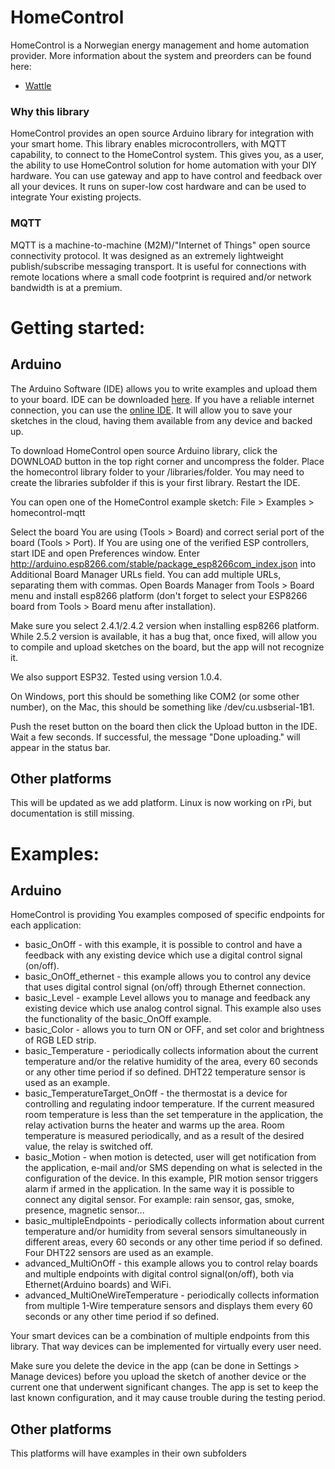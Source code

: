 
# HomeControl
HomeControl is a Norwegian energy management and home automation provider.
More information about the system and preorders can be found here:
- [Wattle](https://wattle.com/)

### Why this library
HomeControl provides an open source Arduino library for integration with your smart home. This library enables microcontrollers, with MQTT capability, to connect to the HomeControl system. This gives you, as a user, the ability to use HomeControl solution for home automation with your DIY hardware. You can use gateway and app to have control and feedback over all your devices. It runs on super-low cost hardware and can be used to integrate Your existing projects.

### MQTT
MQTT is a machine-to-machine (M2M)/"Internet of Things" open source connectivity protocol. It was designed as an extremely lightweight publish/subscribe messaging transport. It is useful for connections with remote locations where a small code footprint is required and/or network bandwidth is at a premium.

# Getting started:
## Arduino
The Arduino Software (IDE) allows you to write examples and upload them to your board. IDE can be downloaded [here](https://www.arduino.cc/en/Main/Software). If you have a reliable internet connection, you can use the [online IDE](https://create.arduino.cc/). It will allow you to save your sketches in the cloud, having them available from any device and backed up.

To download HomeControl open source Arduino library, click the DOWNLOAD button in the top right corner and uncompress the folder. Place the homecontrol library folder to your /libraries/folder. You may need to create the libraries subfolder if this is your first library. Restart the IDE.

You can open one of the HomeControl example sketch: File > Examples > homecontrol-mqtt

Select the board You are using (Tools > Board) and correct serial port of the board (Tools > Port).
If You are using one of the verified ESP controllers, start IDE and open Preferences window. Enter http://arduino.esp8266.com/stable/package_esp8266com_index.json into Additional Board Manager URLs field. You can add multiple URLs, separating them with commas. Open Boards Manager from Tools > Board menu and install esp8266 platform (don't forget to select your ESP8266 board from Tools > Board menu after installation).

Make sure you select 2.4.1/2.4.2 version when installing esp8266 platform. While 2.5.2 version is available, it has a bug that, once fixed, will allow you to compile and upload sketches on the board, but the app will not recognize it.

We also support ESP32. Tested using version 1.0.4.

On Windows, port this should be something like COM2 (or some other number), on the Mac, this should be something like /dev/cu.usbserial-1B1.

Push the reset button on the board then click the Upload button in the IDE. Wait a few seconds. If successful, the message "Done uploading." will appear in the status bar.

## Other platforms
This will be updated as we add platform. Linux is now working on rPi, but documentation is still missing.

# Examples:
## Arduino
HomeControl is providing You examples composed of specific endpoints for each application:
- basic_OnOff - with this example, it is possible to control and have a feedback with any existing device which use a digital control signal (on/off).
- basic_OnOff_ethernet - this example allows you to control any device that uses digital control signal (on/off) through Ethernet connection.
- basic_Level - example Level allows you to manage and feedback any existing device which use analog control signal. This example also uses the functionality of the basic_OnOff example.
- basic_Color - allows you to turn ON or OFF, and set color and brightness of RGB LED strip.
- basic_Temperature - periodically collects information about the current temperature and/or the relative humidity of the area, every 60 seconds or any other time period if so defined. DHT22 temperature sensor is used as an example.
- basic_TemperatureTarget_OnOff - the thermostat is a device for controlling and regulating indoor temperature. If the current measured room temperature is less than the set temperature in the application, the relay activation burns the heater and warms up the area. Room temperature is measured periodically, and as a result of the desired value, the relay is switched off.
- basic_Motion - when motion is detected, user will get notification from the application, e-mail and/or SMS depending on what is selected in the configuration of the device. In this example, PIR motion sensor triggers alarm if armed in the application. In the same way it is possible to connect any digital sensor. For example: rain sensor, gas, smoke, presence, magnetic sensor...
- basic_multipleEndpoints - periodically collects information about current temperature and/or humidity from several sensors simultaneously in different areas, every 60 seconds or any other time period if so defined. Four DHT22 sensors are used as an example.
- advanced_MultiOnOff - this example allows you to control relay boards and multiple endpoints with digital control signal(on/off), both via Ethernet(Arduino boards) and WiFi.
- advanced_MultiOneWireTemperature - periodically collects information from multiple 1-Wire temperature sensors and displays them every 60 seconds or any other time period if so defined.

Your smart devices can be a combination of multiple endpoints from this library. That way devices can be implemented for virtually every user need.

Make sure you delete the device in the app (can be done in Settings > Manage devices) before you upload the sketch of another device or the current one that underwent significant changes. The app is set to keep the last known configuration, and it may cause trouble during the testing period.

## Other platforms
This platforms will have examples in their own subfolders

